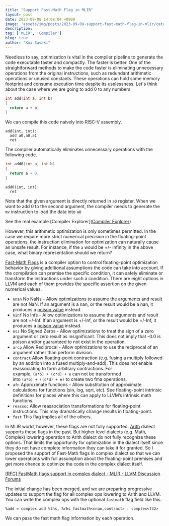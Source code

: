 ```yaml
---
title: "Support Fast-Math Flag in MLIR"
layout: post
date: 2023-09-08 14:08:04 +0900
image: 'assets/img/posts/2023-09-08-support-fast-math-flag-in-mlir/catch.jpg'
description:
tag: ['MLIR', 'Compiler']
blog: true
author: "Kai Sasaki"
---
```


Needless to say, optimization is vital in the compiler pipeline to generate the code executable faster and compactly. The faster is better. One of the straightforward methods to make the code faster is eliminating unnecessary operations from the original instructions, such as redundant arithmetic operations or unused constants. These operations can hold some memory footprint and consume execution time despite its uselessness. Let's think about the case where we are going to add 0 to any numbers.

```c
int add(int a, int b)
{
  return a + b;
}
```

We can compile this code naively into RISC-V assembly.

```riscv
add(int, int):
  add a0,a0,a1
  ret
```

The compiler automatically eliminates unnecessary operations with the following code.
```c
int add0(int a, int b)
{
  return a + 0;
}
```

```
add0(int, int):
  ret
```

Note that the given argument is directly returned in `a0` register. When we want to add 0 to the second argument, the compiler needs to generate the `mv` instruction to load the data into `a0` 

See the real example [Compiler Explorer]([Compiler Explorer](https://godbolt.org/z/n58j9cM86))

However, this arithmetic optimization is only sometimes permitted. In the case we require more strict numerical precision in the floating-point operations, the instruction elimination for optimization can naturally cause an unsafe result. For instance, if the `a` would be +/- infinity in the above case, what binary representation should we return?

[Fast-Math Flags](https://llvm.org/docs/LangRef.html#fast-math-flags) is a compiler option to control floating-point optimization behavior by giving additional assumptions the code can take into account. If the compilation can premise the specific condition, it can safely eliminate or transform the instructions under such a condition. There are eight options in LLVM and each of them provides the specific assertion on the given numerical values.

- `nnan`
No NaNs - Allow optimizations to assume the arguments and result are not NaN. If an argument is a nan, or the result would be a nan, it produces a [poison value](https://llvm.org/docs/LangRef.html#poisonvalues) instead.
- `ninf`
No Infs - Allow optimizations to assume the arguments and result are not +/-Inf. If an argument is +/-Inf, or the result would be +/-Inf, it produces a [poison value](https://llvm.org/docs/LangRef.html#poisonvalues) instead.
- `nsz`
No Signed Zeros - Allow optimizations to treat the sign of a zero argument or zero result as insignificant. This does not imply that -0.0 is poison and/or guaranteed to not exist in the operation.
- `arcp`
Allow Reciprocal - Allow optimizations to use the reciprocal of an argument rather than perform division.
- `contract`
Allow floating-point contraction (e.g. fusing a multiply followed by an addition into a fused multiply-and-add). This does not enable reassociating to form arbitrary contractions. For example, `(a*b) + (c*d) + e` can not be transformed into `(a*b) + ((c*d) + e)` to create two fma operations.
- `afn`
Approximate functions - Allow substitution of approximate calculations for functions (sin, log, sqrt, etc). See floating-point intrinsic definitions for places where this can apply to LLVM’s intrinsic math functions.
- `reassoc`
Allow reassociation transformations for floating-point instructions. This may dramatically change results in floating-point.
- `fast`
This flag implies all of the others.

In MLIR world, however, these flags are not fully supported. [Arith](https://discourse.llvm.org/t/rfc-fastmath-flags-support-in-mlir-arith-dialect/6049) dialect supports these flags in the past. But higher level dialects (e.g. Math, Complex) lowering operation to Arith dialect do not fully recognize these options. That limits the opportunity for optimization in the dialect itself since they do not have complete information they can take it for granted. So I proposed the support of Fast-Math flags in complex dialect so that we can lower operations with full assumption about the floating-point premises and get more chance to optimize the code in the complex dialect itself. 

[[RFC] FastMath flags support in complex dialect - MLIR - LLVM Discussion Forums](https://discourse.llvm.org/t/rfc-fastmath-flags-support-in-complex-dialect/71981)

The initial change has been merged, and we are preparing progressive updates to support the flag for all complex ops lowering to Arith and LLVM. You can write the complex ops with the optional `fastmath` flag field like this.

```mlir
%add = complex.add %lhs, %rhs fastmath<nnan,contract> : complex<f32>
```

We can pass the fast math flag information by each operation.
